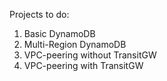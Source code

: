 Projects to do:

1. Basic DynamoDB
2. Multi-Region DynamoDB
3. VPC-peering without TransitGW
4. VPC-peering with TransitGW

